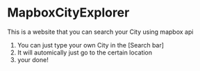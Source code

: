 # MapboxCityExplorer
This is a website that you can search your City using mapbox api


1. You can just type your own City in the [Search bar]
2. It will automically just go to the certain location
3. your done!
